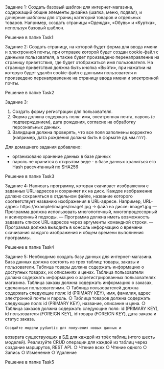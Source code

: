 Задание 1: Создать базовый шаблон для интернет-магазина, содержащий общие элементы дизайна
(шапка, меню, подвал), и дочерние шаблоны для страниц категорий товаров и отдельных товаров. 
Например, создать страницы «Одежда», «Обувь» и «Куртка», используя базовый шаблон.

Решение в папке Task1

Задание 2: Создать страницу, на которой будет форма для ввода имени и электронной почты,
при отправке которой будет создан cookie-файл с данными пользователя,
а также будет произведено перенаправление на страницу приветствия,
где будет отображаться имя пользователя.
На странице приветствия должна быть кнопка «Выйти», при нажатии на которую будет удалён 
cookie-файл с данными пользователя и произведено перенаправление на страницу ввода имени и электронной почты.

Решение в папке Task2

Задание 3: 
1) Создать форму регистрации для пользователя.
2) Форма должна содержать поля: имя, электронная почта,
пароль (с подтверждением), дата рождения, согласие на
обработку персональных данных.
3) Валидация должна проверять, что все поля заполнены
корректно (например, дата рождения должна быть в
формате дд.мм.гггг).

Для домашнего задания добавлено:
- организовано хранение данных в базе данных
- пароль не хранится в открытом виде - в базе данных храниться его Hash рассчитанный по SHA256

Решение в папке Task3

Задание 4: 
Написать программу, которая скачивает изображения с заданных URL-адресов и сохраняет их на диск. 
Каждое изображение должно сохраняться в отдельном файле, название которого соответствует названию изображения в URL-адресе.
Например, URL-адрес: https://example/images/image1.jpg -> файл на диске: image1.jpg
— Программа должна использовать многопоточный, многопроцессорный и асинхронный подходы.
— Программа должна иметь возможность задавать список URL-адресов через аргументы командной строки.
— Программа должна выводить в консоль информацию о времени скачивания каждого изображения и общем времени выполнения программы.

Решение в папке Task4

Задание 5:
Необходимо создать базу данных для интернет-магазина. База данных должна
состоять из трех таблиц: товары, заказы и пользователи. Таблица товары должна
содержать информацию о доступных товарах, их описаниях и ценах. Таблица
пользователи должна содержать информацию о зарегистрированных
пользователях магазина. Таблица заказы должна содержать информацию о
заказах, сделанных пользователями.
    ○ Таблица пользователей должна содержать следующие поля: id (PRIMARY KEY),
    имя, фамилия, адрес электронной почты и пароль.
    ○ Таблица товаров должна содержать следующие поля: id (PRIMARY KEY),
    название, описание и цена.
    ○ Таблица заказов должна содержать следующие поля: id (PRIMARY KEY), id
    пользователя (FOREIGN KEY), id товара (FOREIGN KEY), дата заказа и статус
    заказа.

    Создайте модели pydantic для получения новых данных и
возврата существующих в БД для каждой из трёх таблиц
(итого шесть моделей).
    Реализуйте CRUD операции для каждой из таблиц через
создание маршрутов, REST API.
    ○ Чтение всех
    ○ Чтение одного
    ○ Запись
    ○ Изменение
    ○ Удаление

Решение в папке Task5
